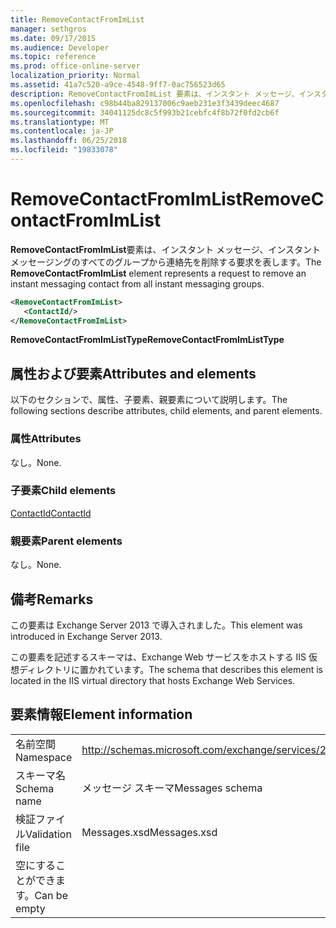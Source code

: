 ```yaml
---
title: RemoveContactFromImList
manager: sethgros
ms.date: 09/17/2015
ms.audience: Developer
ms.topic: reference
ms.prod: office-online-server
localization_priority: Normal
ms.assetid: 41a7c520-a9ce-4548-9ff7-0ac756523d65
description: RemoveContactFromImList 要素は、インスタント メッセージ、インスタント メッセージングのすべてのグループから連絡先を削除する要求を表します。
ms.openlocfilehash: c98b44ba829137006c9aeb231e3f3439deec4687
ms.sourcegitcommit: 34041125dc8c5f993b21cebfc4f8b72f0fd2cb6f
ms.translationtype: MT
ms.contentlocale: ja-JP
ms.lasthandoff: 06/25/2018
ms.locfileid: "19833078"
---
```

# <a name="removecontactfromimlist"></a><span data-ttu-id="d11e2-103">RemoveContactFromImList</span><span class="sxs-lookup"><span data-stu-id="d11e2-103">RemoveContactFromImList</span></span>

<span data-ttu-id="d11e2-104">**RemoveContactFromImList**要素は、インスタント メッセージ、インスタント メッセージングのすべてのグループから連絡先を削除する要求を表します。</span><span class="sxs-lookup"><span data-stu-id="d11e2-104">The **RemoveContactFromImList** element represents a request to remove an instant messaging contact from all instant messaging groups.</span></span> 
  
```XML
<RemoveContactFromImList>
   <ContactId/>
</RemoveContactFromImList>
```

 <span data-ttu-id="d11e2-105">**RemoveContactFromImListType**</span><span class="sxs-lookup"><span data-stu-id="d11e2-105">**RemoveContactFromImListType**</span></span>
## <a name="attributes-and-elements"></a><span data-ttu-id="d11e2-106">属性および要素</span><span class="sxs-lookup"><span data-stu-id="d11e2-106">Attributes and elements</span></span>

<span data-ttu-id="d11e2-107">以下のセクションで、属性、子要素、親要素について説明します。</span><span class="sxs-lookup"><span data-stu-id="d11e2-107">The following sections describe attributes, child elements, and parent elements.</span></span>
  
### <a name="attributes"></a><span data-ttu-id="d11e2-108">属性</span><span class="sxs-lookup"><span data-stu-id="d11e2-108">Attributes</span></span>

<span data-ttu-id="d11e2-109">なし。</span><span class="sxs-lookup"><span data-stu-id="d11e2-109">None.</span></span>
  
### <a name="child-elements"></a><span data-ttu-id="d11e2-110">子要素</span><span class="sxs-lookup"><span data-stu-id="d11e2-110">Child elements</span></span>

[<span data-ttu-id="d11e2-111">ContactId</span><span class="sxs-lookup"><span data-stu-id="d11e2-111">ContactId</span></span>](contactid.md)
  
### <a name="parent-elements"></a><span data-ttu-id="d11e2-112">親要素</span><span class="sxs-lookup"><span data-stu-id="d11e2-112">Parent elements</span></span>

<span data-ttu-id="d11e2-113">なし。</span><span class="sxs-lookup"><span data-stu-id="d11e2-113">None.</span></span>
  
## <a name="remarks"></a><span data-ttu-id="d11e2-114">備考</span><span class="sxs-lookup"><span data-stu-id="d11e2-114">Remarks</span></span>

<span data-ttu-id="d11e2-115">この要素は Exchange Server 2013 で導入されました。</span><span class="sxs-lookup"><span data-stu-id="d11e2-115">This element was introduced in Exchange Server 2013.</span></span>
  
<span data-ttu-id="d11e2-116">この要素を記述するスキーマは、Exchange Web サービスをホストする IIS 仮想ディレクトリに置かれています。</span><span class="sxs-lookup"><span data-stu-id="d11e2-116">The schema that describes this element is located in the IIS virtual directory that hosts Exchange Web Services.</span></span>
  
## <a name="element-information"></a><span data-ttu-id="d11e2-117">要素情報</span><span class="sxs-lookup"><span data-stu-id="d11e2-117">Element information</span></span>

|||
|:-----|:-----|
|<span data-ttu-id="d11e2-118">名前空間</span><span class="sxs-lookup"><span data-stu-id="d11e2-118">Namespace</span></span>  <br/> |http://schemas.microsoft.com/exchange/services/2006/messages  <br/> |
|<span data-ttu-id="d11e2-119">スキーマ名</span><span class="sxs-lookup"><span data-stu-id="d11e2-119">Schema name</span></span>  <br/> |<span data-ttu-id="d11e2-120">メッセージ スキーマ</span><span class="sxs-lookup"><span data-stu-id="d11e2-120">Messages schema</span></span>  <br/> |
|<span data-ttu-id="d11e2-121">検証ファイル</span><span class="sxs-lookup"><span data-stu-id="d11e2-121">Validation file</span></span>  <br/> |<span data-ttu-id="d11e2-122">Messages.xsd</span><span class="sxs-lookup"><span data-stu-id="d11e2-122">Messages.xsd</span></span>  <br/> |
|<span data-ttu-id="d11e2-123">空にすることができます。</span><span class="sxs-lookup"><span data-stu-id="d11e2-123">Can be empty</span></span>  <br/> ||
   

